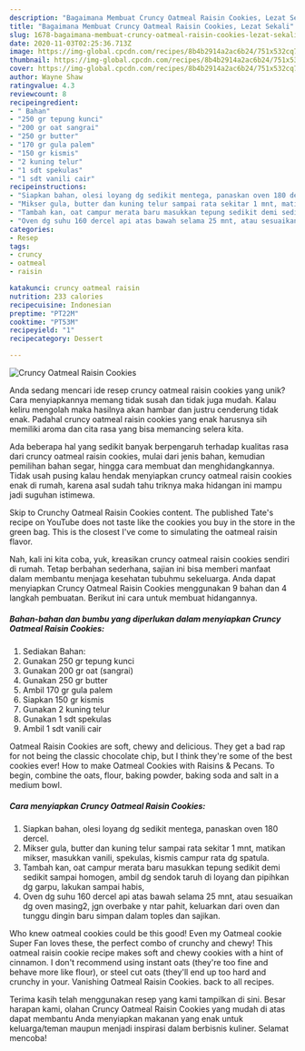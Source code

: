 ```yaml
---
description: "Bagaimana Membuat Cruncy Oatmeal Raisin Cookies, Lezat Sekali"
title: "Bagaimana Membuat Cruncy Oatmeal Raisin Cookies, Lezat Sekali"
slug: 1678-bagaimana-membuat-cruncy-oatmeal-raisin-cookies-lezat-sekali
date: 2020-11-03T02:25:36.713Z
image: https://img-global.cpcdn.com/recipes/8b4b2914a2ac6b24/751x532cq70/cruncy-oatmeal-raisin-cookies-foto-resep-utama.jpg
thumbnail: https://img-global.cpcdn.com/recipes/8b4b2914a2ac6b24/751x532cq70/cruncy-oatmeal-raisin-cookies-foto-resep-utama.jpg
cover: https://img-global.cpcdn.com/recipes/8b4b2914a2ac6b24/751x532cq70/cruncy-oatmeal-raisin-cookies-foto-resep-utama.jpg
author: Wayne Shaw
ratingvalue: 4.3
reviewcount: 8
recipeingredient:
- " Bahan"
- "250 gr tepung kunci"
- "200 gr oat sangrai"
- "250 gr butter"
- "170 gr gula palem"
- "150 gr kismis"
- "2 kuning telur"
- "1 sdt spekulas"
- "1 sdt vanili cair"
recipeinstructions:
- "Siapkan bahan, olesi loyang dg sedikit mentega, panaskan oven 180 dercel."
- "Mikser gula, butter dan kuning telur sampai rata sekitar 1 mnt, matikan mikser, masukkan vanili, spekulas, kismis campur rata dg spatula."
- "Tambah kan, oat campur merata baru masukkan tepung sedikit demi sedikit sampai homogen, ambil dg sendok taruh di loyang dan pipihkan dg garpu, lakukan sampai habis,"
- "Oven dg suhu 160 dercel api atas bawah selama 25 mnt, atau sesuaikan dg oven masing2, jgn overbake y ntar pahit, keluarkan dari oven dan tunggu dingin baru simpan dalam toples dan sajikan."
categories:
- Resep
tags:
- cruncy
- oatmeal
- raisin

katakunci: cruncy oatmeal raisin 
nutrition: 233 calories
recipecuisine: Indonesian
preptime: "PT22M"
cooktime: "PT53M"
recipeyield: "1"
recipecategory: Dessert

---
```



![Cruncy Oatmeal Raisin Cookies](https://img-global.cpcdn.com/recipes/8b4b2914a2ac6b24/751x532cq70/cruncy-oatmeal-raisin-cookies-foto-resep-utama.jpg)

Anda sedang mencari ide resep cruncy oatmeal raisin cookies yang unik? Cara menyiapkannya memang tidak susah dan tidak juga mudah. Kalau keliru mengolah maka hasilnya akan hambar dan justru cenderung tidak enak. Padahal cruncy oatmeal raisin cookies yang enak harusnya sih memiliki aroma dan cita rasa yang bisa memancing selera kita.

Ada beberapa hal yang sedikit banyak berpengaruh terhadap kualitas rasa dari cruncy oatmeal raisin cookies, mulai dari jenis bahan, kemudian pemilihan bahan segar, hingga cara membuat dan menghidangkannya. Tidak usah pusing kalau hendak menyiapkan cruncy oatmeal raisin cookies enak di rumah, karena asal sudah tahu triknya maka hidangan ini mampu jadi suguhan istimewa.

Skip to Crunchy Oatmeal Raisin Cookies content. The published Tate&#39;s recipe on YouTube does not taste like the cookies you buy in the store in the green bag. This is the closest I&#39;ve come to simulating the oatmeal raisin flavor.


Nah, kali ini kita coba, yuk, kreasikan cruncy oatmeal raisin cookies sendiri di rumah. Tetap berbahan sederhana, sajian ini bisa memberi manfaat dalam membantu menjaga kesehatan tubuhmu sekeluarga. Anda dapat menyiapkan Cruncy Oatmeal Raisin Cookies menggunakan 9 bahan dan 4 langkah pembuatan. Berikut ini cara untuk membuat hidangannya.

<!--inarticleads1-->

##### Bahan-bahan dan bumbu yang diperlukan dalam menyiapkan Cruncy Oatmeal Raisin Cookies:

1. Sediakan  Bahan:
1. Gunakan 250 gr tepung kunci
1. Gunakan 200 gr oat (sangrai)
1. Gunakan 250 gr butter
1. Ambil 170 gr gula palem
1. Siapkan 150 gr kismis
1. Gunakan 2 kuning telur
1. Gunakan 1 sdt spekulas
1. Ambil 1 sdt vanili cair


Oatmeal Raisin Cookies are soft, chewy and delicious. They get a bad rap for not being the classic chocolate chip, but I think they&#39;re some of the best cookies ever! How to make Oatmeal Cookies with Raisins &amp; Pecans. To begin, combine the oats, flour, baking powder, baking soda and salt in a medium bowl. 

<!--inarticleads2-->

##### Cara menyiapkan Cruncy Oatmeal Raisin Cookies:

1. Siapkan bahan, olesi loyang dg sedikit mentega, panaskan oven 180 dercel.
1. Mikser gula, butter dan kuning telur sampai rata sekitar 1 mnt, matikan mikser, masukkan vanili, spekulas, kismis campur rata dg spatula.
1. Tambah kan, oat campur merata baru masukkan tepung sedikit demi sedikit sampai homogen, ambil dg sendok taruh di loyang dan pipihkan dg garpu, lakukan sampai habis,
1. Oven dg suhu 160 dercel api atas bawah selama 25 mnt, atau sesuaikan dg oven masing2, jgn overbake y ntar pahit, keluarkan dari oven dan tunggu dingin baru simpan dalam toples dan sajikan.


Who knew oatmeal cookies could be this good! Even my Oatmeal cookie Super Fan loves these, the perfect combo of crunchy and chewy! This oatmeal raisin cookie recipe makes soft and chewy cookies with a hint of cinnamon. I don&#39;t recommend using instant oats (they&#39;re too fine and behave more like flour), or steel cut oats (they&#39;ll end up too hard and crunchy in your. Vanishing Oatmeal Raisin Cookies. back to all recipes. 

Terima kasih telah menggunakan resep yang kami tampilkan di sini. Besar harapan kami, olahan Cruncy Oatmeal Raisin Cookies yang mudah di atas dapat membantu Anda menyiapkan makanan yang enak untuk keluarga/teman maupun menjadi inspirasi dalam berbisnis kuliner. Selamat mencoba!
